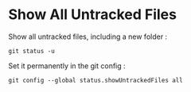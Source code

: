 # Show All Untracked Files
Show all untracked files, including a new folder :
```
git status -u
```

Set it permanently in the git config :
```
git config --global status.showUntrackedFiles all
```
